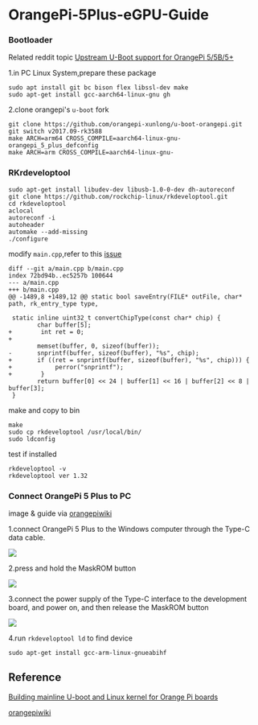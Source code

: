 # OrangePi-5Plus-eGPU-Guide

### Bootloader

Related reddit topic [Upstream U-Boot support for OrangePi 5/5B/5+](https://www.reddit.com/r/OrangePI/comments/157l7hv/upstream_uboot_support_for_orangepi_55b5/)

1.in PC Linux System,prepare these package

```
sudo apt install git bc bison flex libssl-dev make 
sudo apt-get install gcc-aarch64-linux-gnu gh
``` 

2.clone orangepi's `u-boot` fork

```
git clone https://github.com/orangepi-xunlong/u-boot-orangepi.git
git switch v2017.09-rk3588
make ARCH=arm64 CROSS_COMPILE=aarch64-linux-gnu- orangepi_5_plus_defconfig
make ARCH=arm CROSS_COMPILE=aarch64-linux-gnu-
```

### RKrdeveloptool

```
sudo apt-get install libudev-dev libusb-1.0-0-dev dh-autoreconf
git clone https://github.com/rockchip-linux/rkdeveloptool.git
cd rkdeveloptool
aclocal
autoreconf -i
autoheader
automake --add-missing
./configure
```

modify `main.cpp`,refer to this [issue](https://github.com/rockchip-linux/rkdeveloptool/issues/70)

```
diff --git a/main.cpp b/main.cpp
index 72bd94b..ec5257b 100644
--- a/main.cpp
+++ b/main.cpp
@@ -1489,8 +1489,12 @@ static bool saveEntry(FILE* outFile, char* path, rk_entry_type type,
 
 static inline uint32_t convertChipType(const char* chip) {
        char buffer[5];
+        int ret = 0;
+
        memset(buffer, 0, sizeof(buffer));
-       snprintf(buffer, sizeof(buffer), "%s", chip);
+       if ((ret = snprintf(buffer, sizeof(buffer), "%s", chip))) {
+            perror("snprintf");
+        }
        return buffer[0] << 24 | buffer[1] << 16 | buffer[2] << 8 | buffer[3];
 }
```

make and copy to bin

```
make
sudo cp rkdeveloptool /usr/local/bin/
sudo ldconfig
```

test if installed

```
rkdeveloptool -v
rkdeveloptool ver 1.32
```

### Connect OrangePi 5 Plus to PC

image & guide via [orangepiwiki](http://www.orangepi.org/orangepiwiki/index.php/Orange_Pi_5_Plus)

1.connect OrangePi 5 Plus to the Windows computer through the Type-C data cable.
   
![](http://www.orangepi.org/orangepiwiki/images/9/96/Plus5-img52.png)

2.press and hold the MaskROM button

![](http://www.orangepi.org/orangepiwiki/images/7/77/Plus5-img53.png)

3.connect the power supply of the Type-C interface to the development board, and power on, and then release the MaskROM button

![](http://www.orangepi.org/orangepiwiki/images/1/10/Plus5-img54.png)

4.run `rkdeveloptool ld` to find device


```
sudo apt-get install gcc-arm-linux-gnueabihf
```

## Reference 

[Building mainline U-boot and Linux kernel for Orange Pi boards](https://uthings.uniud.it/building-mainline-u-boot-and-linux-kernel-for-orange-pi-boards)

[orangepiwiki](http://www.orangepi.org/orangepiwiki/index.php/Orange_Pi_5_Plus)
